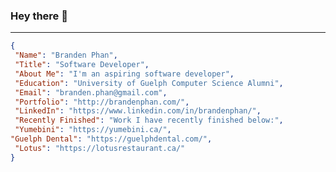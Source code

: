 ### Hey there 👋
<hr />

```json
{
 "Name": "Branden Phan",
 "Title": "Software Developer",
 "About Me": "I'm an aspiring software developer",
 "Education": "University of Guelph Computer Science Alumni",
 "Email": "branden.phan@gmail.com",
 "Portfolio": "http://brandenphan.com/",
 "LinkedIn": "https://www.linkedin.com/in/brandenphan/",
 "Recently Finished": "Work I have recently finished below:",
 "Yumebini": "https://yumebini.ca/",
"Guelph Dental": "https://guelphdental.com/",
 "Lotus": "https://lotusrestaurant.ca/"
}
```

<!--
**brandenphan/brandenphan** is a ✨ _special_ ✨ repository because its `README.md` (this file) appears on your GitHub profile.

Here are some ideas to get you started:

- 🔭 I’m currently working on ...
- 🌱 I’m currently learning ...
- 👯 I’m looking to collaborate on ...
- 🤔 I’m looking for help with ...
- 💬 Ask me about ...
- 📫 How to reach me: ...
- 😄 Pronouns: ...
- ⚡ Fun fact: ...
-->
